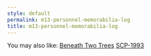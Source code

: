 ```yaml
---
style: default
permalink: m13-personnel-memorabilia-log
title: m13-personnel-memorabilia-log
---
```

You may also like:
[Beneath Two Trees](http://scp-wiki.net/beneath-two-trees)
[SCP-1993](http://scp-wiki.net/scp-1993)